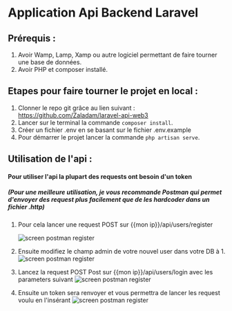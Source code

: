# Application Api Backend Laravel

## Prérequis :
1. Avoir Wamp, Lamp, Xamp ou autre logiciel permettant de faire tourner une base de données.
2. Avoir PHP et composer installé.

## Etapes pour faire tourner le projet en local :
1. Clonner le repo git grâce au lien suivant : https://github.com/Zaladam/laravel-api-web3
2. Lancer sur le terminal la commande ```composer install```.
3. Créer un fichier .env en se basant sur le fichier .env.example
4. Pour démarrer le projet lancer la commande ```php artisan serve```.

## Utilisation de l'api :
#### Pour utiliser l'api la plupart des requests ont besoin d'un token
##### (Pour une meilleure utilisation, je vous recommande Postman qui permet d'envoyer des request plus facilement que de les hardcoder dans un fichier .http)
1. Pour cela lancer une request POST sur {{mon ip}}/api/users/register

    ![screen postman register](C:\Users\adam1\Downloads\postmanRegister.png)

2. Ensuite modifiez le champ admin de votre nouvel user dans votre DB à 1.
   ![screen postman register](C:\Users\adam1\Downloads\phpAdmin.png)
3. Lancez la request POST Post sur {{mon ip}}/api/users/login avec les parameters suivant
   ![screen postman register](C:\Users\adam1\Downloads\postmanLogin.png)
4. Ensuite un token sera renvoyer et vous permettra de lancer les request voulu en l'insérant
   ![screen postman register](C:\Users\adam1\Downloads\resultRequest.png)
